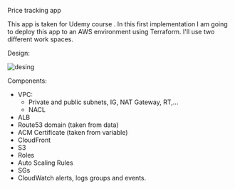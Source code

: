 Price tracking app

This app is taken for Udemy course . In this first implementation I am going to deploy this app to an AWS environment using Terraform.
I'll use two different work spaces. 

Design:

![desing](./img/desing1.jpeg)

Components:

- VPC: 
    - Private and public subnets, IG, NAT Gateway, RT,...
    - NACL
- ALB
- Route53 domain (taken from data)
- ACM Certificate (taken from variable)
- CloudFront
- S3 
- Roles
- Auto Scaling Rules
- SGs
- CloudWatch alerts, logs groups and events.
    


